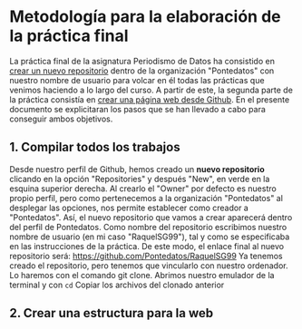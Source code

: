 # Metodología para la elaboración de la práctica final
La práctica final de la asignatura Periodismo de Datos ha consistido en [crear un nuevo repositorio](https://github.com/Pontedatos/RaquelSG99) dentro de la organización "Pontedatos" con nuestro nombre de usuario para volcar en él todas las prácticas que venimos haciendo a lo largo del curso. A partir de este, la segunda parte de la práctica consistía en [crear una página web desde Github](https://pontedatos.github.io/RaquelSG99/). En el presente documento se explicitaran los pasos que se han llevado a cabo para conseguir ambos objetivos.

## 1. Compilar todos los trabajos
Desde nuestro perfil de Github, hemos creado un **nuevo repositorio** clicando en la opción "Repositories" y después "New", en verde en la esquina superior derecha. Al crearlo el "Owner" por defecto es nuestro propio perfil, pero como pertenecemos a la organización "Pontedatos" al desplegar las opciones, nos permite establecer como creador a "Pontedatos". Así, el nuevo repositorio que vamos a crear aparecerá dentro del perfil de Pontedatos. Como nombre del repositorio escribimos nuestro nombre de usuario (en mi caso "RaquelSG99"), tal y como se especificaba en las instrucciones de la práctica. De este modo, el enlace final al nuevo repositorio será: https://github.com/Pontedatos/RaquelSG99
Ya tenemos creado el repositorio, pero tenemos que vincularlo con nuestro ordenador. Lo haremos con el comando git clone. Abrimos nuestro emulador de la terminal y con `cd`
Copiar los archivos del clonado anterior


## 2. Crear una estructura para la web
